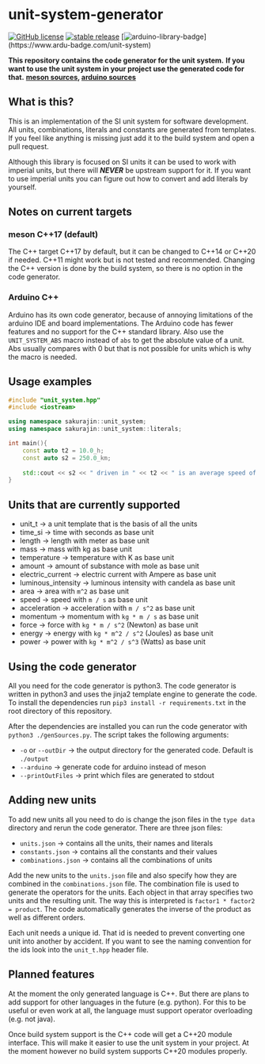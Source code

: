 # unit-system-generator

[![GitHub license](https://img.shields.io/github/license/noah1510/unit-system-generator.svg)](https://github.com/noah1510/unit-system-generator/blob/master/License)
[![stable release](https://img.shields.io/github/v/release/noah1510/unit-system-generator.svg)](https://GitHub.com/noah1510/unit-system-generator/releases/)
[![arduino-library-badge](https://www.ardu-badge.com/badge/unit-system.svg?)](https://www.ardu-badge.com/unit-system)

**This repository contains the code generator for the unit system.**
**If you want to use the unit system in your project use the generated code for that.**
**[meson sources](https://github.com/noah1510/unit-system), [arduino sources](https://github.com/noah1510/unit-system-adruino)**

## What is this?

This is an implementation of the SI unit system for software development.
All units, combinations, literals and constants are generated from templates.
If you feel like anything is missing just add it to the build system and open a pull request.

Although this library is focused on SI units it can be used to work with imperial units, but there will ***NEVER*** be upstream support for it.
If you want to use imperial units you can figure out how to convert and add literals by yourself.

## Notes on current targets

### meson C++17 (default)

The C++ target C++17 by default, but it can be changed to C++14 or C++20 if needed.
C++11 might work but is not tested and recommended.
Changing the C++ version is done by the build system, so there is no option in the code generator.

### Arduino C++

Arduino has its own code generator, because of annoying limitations of the arduino IDE and board implementations.
The Arduino code has fewer features and no support for the C++ standard library.
Also use the `UNIT_SYSTEM_ABS` macro instead of `abs` to get the absolute value of a unit.
Abs usually compares with 0 but that is not possible for units which is why the macro is needed.

## Usage examples

```c++
#include "unit_system.hpp"
#include <iostream>

using namespace sakurajin::unit_system;
using namespace sakurajin::unit_system::literals;

int main(){
    const auto t2 = 10.0_h;
    const auto s2 = 250.0_km;
    
    std::cout << s2 << " driven in " << t2 << " is an average speed of:" << s2/t2 << std::endl;
}

```

## Units that are currently supported

* unit_t -> a unit template that is the basis of all the units
* time_si -> time with seconds as base unit
* length -> length with meter as base unit
* mass -> mass with kg as base unit
* temperature -> temperature with K as base unit
* amount -> amount of substance with mole as base unit
* electric_current -> electric current with Ampere as base unit
* luminous_intensity -> luminous intensity with candela as base unit
* area -> area with `m^2` as base unit
* speed -> speed with `m / s` as base unit
* acceleration -> acceleration with `m / s^2` as base unit
* momentum -> momentum with `kg * m / s` as base unit
* force -> force with `kg * m / s^2` (Newton) as base unit
* energy -> energy with `kg * m^2 / s^2` (Joules) as base unit
* power -> power with `kg * m^2 / s^3` (Watts) as base unit

## Using the code generator

All you need for the code generator is python3.
The code generator is written in python3 and uses the jinja2 template engine to generate the code.
To install the dependencies run `pip3 install -r requirements.txt` in the root directory of this repository.

After the dependencies are installed you can run the code generator with `python3 ./genSources.py`.
The script takes the following arguments:

* `-o` or `--outDir` -> the output directory for the generated code. Default is `./output`
* `--arduino` -> generate code for arduino instead of meson
* `--printOutFiles` -> print which files are generated to stdout

## Adding new units

To add new units all you need to do is change the json files in the `type data` directory and rerun the code generator.
There are three json files:

* `units.json` -> contains all the units, their names and literals
* `constants.json` -> contains all the constants and their values
* `combinations.json` -> contains all the combinations of units

Add the new units to the `units.json` file and also specify how they are combined in the `combinations.json` file.
The combination file is used to generate the operators for the units.
Each object in that array specifies two units and the resulting unit.
The way this is interpreted is `factor1 * factor2 = product`.
The code automatically generates the inverse of the product as well as different orders.

Each unit needs a unique id.
That id is needed to prevent converting one unit into another by accident.
If you want to see the naming convention for the ids look into the `unit_t.hpp` header file.

## Planned features

At the moment the only generated language is C++.
But there are plans to add support for other languages in the future (e.g. python).
For this to be useful or even work at all, the language must support operator overloading (e.g. not java).

Once build system support is the C++ code will get a C++20 module interface.
This will make it easier to use the unit system in your project.
At the moment however no build system supports C++20 modules properly.
